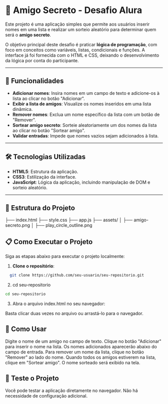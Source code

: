 # 🎉 Amigo Secreto - Desafio Alura

Este projeto é uma aplicação simples que permite aos usuários inserir nomes em uma lista e realizar um sorteio aleatório para determinar quem será o **amigo secreto**.

O objetivo principal deste desafio é praticar **lógica de programação**, com foco em conceitos como variáveis, listas, condicionais e funções. A interface já foi fornecida com o HTML e CSS, deixando o desenvolvimento da lógica por conta do participante.

---

## 🚀 Funcionalidades

- **Adicionar nomes**: Insira nomes em um campo de texto e adicione-os à lista ao clicar no botão "Adicionar".
- **Exibir a lista de amigos**: Visualize os nomes inseridos em uma lista dinâmica.
- **Remover nomes**: Exclua um nome específico da lista com um botão de "Remover".
- **Sortear amigo secreto**: Sorteie aleatoriamente um dos nomes da lista ao clicar no botão "Sortear amigo".
- **Validar entradas**: Impede que nomes vazios sejam adicionados à lista.

---

## 🛠️ Tecnologias Utilizadas

- **HTML5**: Estrutura da aplicação.
- **CSS3**: Estilização da interface.
- **JavaScript**: Lógica da aplicação, incluindo manipulação de DOM e sorteio aleatório.

---

## 📂 Estrutura do Projeto
├── index.html
├── style.css
├── app.js
├── assets/
│ ├── amigo-secreto.png
│ ├── play_circle_outline.png


## 📋 Como Executar o Projeto

Siga as etapas abaixo para executar o projeto localmente:

1. **Clone o repositório**:
```bash
  git clone https://github.com/seu-usuario/seu-repositorio.git
```

2. cd seu-repositorio
```bash
cd seu-repositorio
```

3. Abra o arquivo index.html no seu navegador:

Basta clicar duas vezes no arquivo ou arrastá-lo para o navegador.


## 🎯 Como Usar
Digite o nome de um amigo no campo de texto.
Clique no botão "Adicionar" para inserir o nome na lista.
Os nomes adicionados aparecerão abaixo do campo de entrada.
Para remover um nome da lista, clique no botão "Remover" ao lado do nome.
Quando todos os amigos estiverem na lista, clique em "Sortear amigo".
O nome sorteado será exibido na tela.

## 🧪 Teste o Projeto
Você pode testar a aplicação diretamente no navegador. Não há necessidade de configuração adicional.